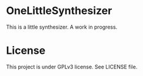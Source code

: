 # OneLittleSynthesizer
This is a little synthesizer. A work in progress.

# License
This project is under GPLv3 license. See LICENSE file.